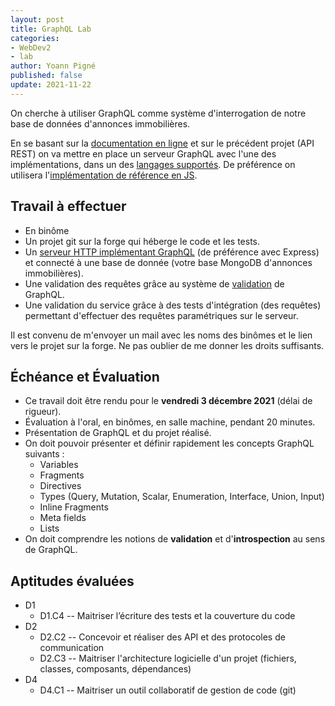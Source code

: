```yaml
---
layout: post
title: GraphQL Lab
categories:
- WebDev2
- lab
author: Yoann Pigné
published: false
update: 2021-11-22
---
```





On cherche à utiliser GraphQL comme système d'interrogation de notre base de données d'annonces immobilières.

En se basant sur la [documentation en ligne](https://graphql.org/learn) et sur le précédent projet (API REST) on va mettre en place un serveur GraphQL avec l'une des implémentations, dans un des [langages supportés](https://graphql.org/code/). De préférence on utilisera l'[implémentation de référence en JS](https://graphql.org/code/#javascript).

## Travail à effectuer

- En binôme
- Un projet git sur la forge qui héberge le code et les tests.
- Un [serveur HTTP implémentant GraphQL](https://graphql.org/learn/serving-over-http/) (de préférence avec Express) et connecté à une base de donnée (votre base  MongoDB d'annonces immobilières).
- Une validation des requêtes grâce au système de [validation](https://graphql.org/learn/validation/) de GraphQL.
- Une validation du service grâce à des tests d'intégration (des requêtes) permettant d'effectuer des requêtes paramétriques sur le serveur.


Il est convenu de m'envoyer un mail avec les noms des binômes et le lien vers le projet sur la forge. Ne pas oublier de me donner les droits suffisants.

## Échéance et Évaluation


- Ce travail doit être rendu pour le **vendredi 3 décembre 2021**  (délai de rigueur).
- Évaluation à l'oral, en binômes, en salle machine, pendant 20 minutes.
- Présentation  de GraphQL et du projet réalisé.
- On doit pouvoir présenter et définir rapidement les concepts GraphQL suivants :
  - Variables
  - Fragments
  - Directives
  - Types (Query, Mutation, Scalar, Enumeration, Interface, Union, Input)
  - Inline Fragments
  - Meta fields
  - Lists
- On doit comprendre les notions de **validation** et d'**introspection** au sens de GraphQL.

## Aptitudes évaluées


- D1
  - D1.C4 --  Maitriser l’écriture des tests et la couverture du code
- D2
  - D2.C2 --  Concevoir et réaliser des API et des protocoles de communication
  - D2.C3 --  Maitriser l'architecture logicielle d'un projet (fichiers, classes, composants, dépendances)
- D4
  - D4.C1 --  Maitriser un outil collaboratif de gestion de code (git)